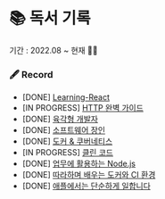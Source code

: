 # 📚 독서 기록

기간 : 2022.08 ~ 현재 🏃‍♂️

### 🖋 Record

- [DONE] [Learning-React](https://www.hanbit.co.kr/store/books/look.php?p_code=B7468885216)
- [IN PROGRESS] [HTTP 완벽 가이드](http://www.yes24.com/Product/Goods/15381085)
- [DONE] [육각형 개발자](https://www.yes24.com/Product/Goods/120215040)
- [DONE] [소프트웨어 장인](https://www.yes24.com/Product/Goods/20461940)
- [DONE] [도커 & 쿠버네티스](https://www.yes24.com/Product/Goods/93765519)
- [IN PROGRESS] [클린 코드](https://www.yes24.com/Product/Goods/11681152)
- [DONE] [업무에 활용하는 Node.js](https://www.yes24.com/Product/Goods/126715624)
- [DONE] [따라하며 배우는 도커와 CI 환경](https://m.yes24.com/Goods/Detail/105030656)
- [DONE] [애플에서는 단순하게 일합니다](https://www.yes24.com/Product/Goods/126820403)
